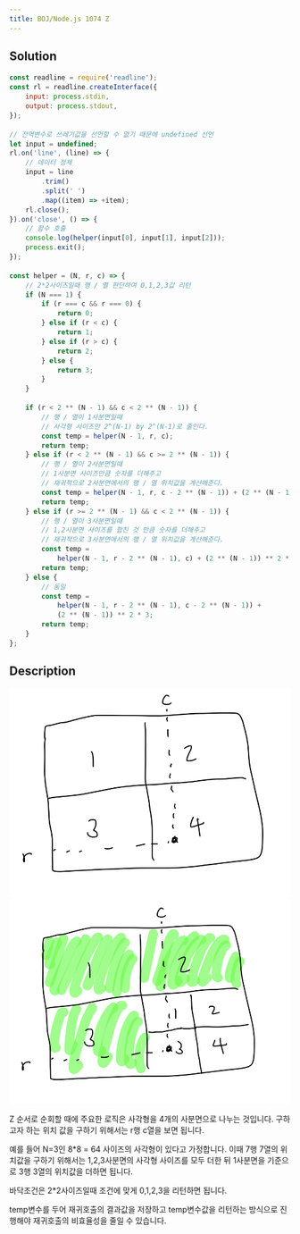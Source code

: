 ```yaml
---
title: BOJ/Node.js 1074 Z
---
```


## Solution

```javascript
const readline = require('readline');
const rl = readline.createInterface({
    input: process.stdin,
    output: process.stdout,
});

// 전역변수로 쓰레기값을 선언할 수 없기 때문에 undefined 선언
let input = undefined;
rl.on('line', (line) => {
    // 데이터 정제
    input = line
        .trim()
        .split(' ')
        .map((item) => +item);
    rl.close();
}).on('close', () => {
    // 함수 호출
    console.log(helper(input[0], input[1], input[2]));
    process.exit();
});

const helper = (N, r, c) => {
    // 2*2사이즈일때 행 / 열 판단하여 0,1,2,3값 리턴
    if (N === 1) {
        if (r === c && r === 0) {
            return 0;
        } else if (r < c) {
            return 1;
        } else if (r > c) {
            return 2;
        } else {
            return 3;
        }
    }

    if (r < 2 ** (N - 1) && c < 2 ** (N - 1)) {
        // 행 / 열이 1사분면일때
        // 사각형 사이즈만 2^(N-1) by 2^(N-1)로 줄인다.
        const temp = helper(N - 1, r, c);
        return temp;
    } else if (r < 2 ** (N - 1) && c >= 2 ** (N - 1)) {
        // 행 / 열이 2사분면일때
        // 1사분면 사이즈만큼 숫자를 더해주고
        // 재귀적으로 2사분면에서의 행 / 열 위치값을 계산해준다.
        const temp = helper(N - 1, r, c - 2 ** (N - 1)) + (2 ** (N - 1)) ** 2;
        return temp;
    } else if (r >= 2 ** (N - 1) && c < 2 ** (N - 1)) {
        // 행 / 열이 3사분면일때
        // 1,2사분면 사이즈를 합친 것 만큼 숫자를 더해주고
        // 재귀적으로 3사분면에서의 행 / 열 위치값을 계산해준다.
        const temp =
            helper(N - 1, r - 2 ** (N - 1), c) + (2 ** (N - 1)) ** 2 * 2;
        return temp;
    } else {
        // 동일
        const temp =
            helper(N - 1, r - 2 ** (N - 1), c - 2 ** (N - 1)) +
            (2 ** (N - 1)) ** 2 * 3;
        return temp;
    }
};
```

## Description

![area](../../../.vuepress/assets/algorithm/area1.jpg)
![area](../../../.vuepress/assets/algorithm/area2.jpg)

Z 순서로 순회할 때에 주요한 로직은 사각형을 4개의 사분면으로 나누는 것입니다.
구하고자 하는 위치 값을 구하기 위해서는 r행 c열을 보면 됩니다.

예를 들어 N=3인 8\*8 = 64 사이즈의 사각형이 있다고 가정합니다.
이때 7행 7열의 위치값을 구하기 위해서는
1,2,3사분면의 사각형 사이즈를 모두 더한 뒤
1사분면을 기준으로 3행 3열의 위치값을 더하면 됩니다.

바닥조건은 2\*2사이즈일때 조건에 맞게 0,1,2,3을 리턴하면 됩니다.

temp변수를 두어 재귀호출의 결과값을 저장하고
temp변수값을 리턴하는 방식으로 진행해야 재귀호출의 비효율성을 줄일 수 있습니다.
